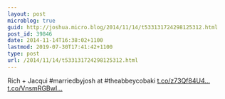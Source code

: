 ```yaml
---
layout: post
microblog: true
guid: http://joshua.micro.blog/2014/11/14/t533131724298125312.html
post_id: 39846
date: 2014-11-14T16:38:02+1100
lastmod: 2019-07-30T17:41:42+1100
type: post
url: /2014/11/14/t533131724298125312.html
---
```

Rich + Jacqui #marriedbyjosh at #theabbeycobaki [t.co/z73Qf84U4...](http://t.co/z73Qf84U4x) [t.co/VnsmRGBwI...](http://t.co/VnsmRGBwI9)
